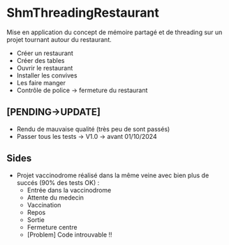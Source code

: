 # ShmThreadingRestaurant

Mise en application du concept de mémoire partagé et de threading sur un projet
tournant autour du restaurant.
- Créer un restaurant 
- Créer des tables
- Ouvrir le restaurant 
- Installer les convives 
- Les faire manger 
- Contrôle de police -> fermeture du restaurant 

## [PENDING->UPDATE]
- Rendu de mauvaise qualité (très peu de sont passés)
- Passer tous les tests -> V1.0 -> avant 01/10/2024

## Sides 
- Projet vaccinodrome réalisé dans la même veine avec bien plus de succés (90% des tests OK) : 
	- Entrée dans la vaccinodrome
	- Attente du medecin 
	- Vaccination 
	- Repos
	- Sortie
	- Fermeture centre
	- [Problem] Code introuvable !!


